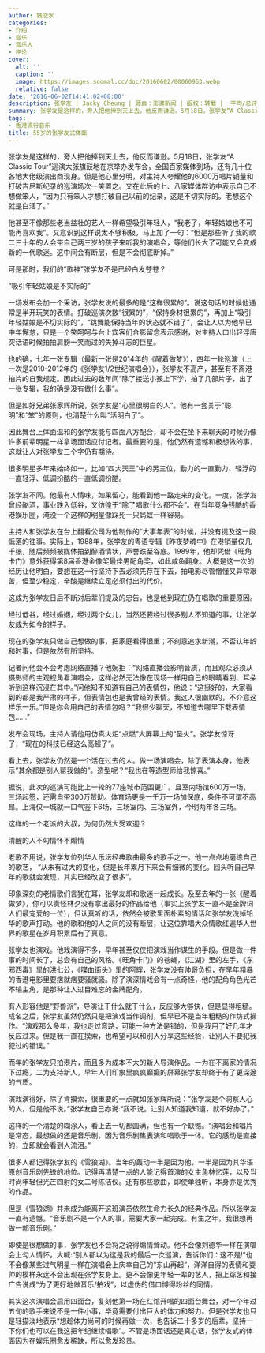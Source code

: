 ```yaml
---
author: 钱恋水
categories:
- 介绍
- 音乐
- 音乐人
- 评论
cover:
  alt: ''
  caption: ''
  image: https://images.soomal.cc/doc/20160602/00060953.webp
  relative: false
date: '2016-06-02T14:41:02+08:00'
description: 张学友 | Jacky Cheung | 源自：澎湃新闻 | 版权：转载 |  平均/总评分：10.00/130
summary: 张学友是这样的，旁人把他捧到天上去，他反而谦逊。5月18日，张学友“A Classic Tour”巡演大张旗鼓地在京举办发布会，全国百家媒体到场，还有几十位各地大佬级演出商现身。但是他心里分明，对主持人夸耀他的6000万唱片销量和打破吉尼斯纪录的巡演场次一笑置之……
tags:
- 香港流行音乐
title: 55岁的张学友式体面
---
```


张学友是这样的，旁人把他捧到天上去，他反而谦逊。5月18日，张学友“A Classic Tour”巡演大张旗鼓地在京举办发布会，全国百家媒体到场，还有几十位各地大佬级演出商现身。但是他心里分明，对主持人夸耀他的6000万唱片销量和打破吉尼斯纪录的巡演场次一笑置之。又在此后的七、八家媒体群访中表示自己不想做笨人，“因为只有笨人才想打破自己以前的纪录，这是不切实际的。老想这个就是白活了。”

他甚至不像那些老当益壮的艺人一样希望吸引年轻人，“我老了，年轻姑娘也不可能再喜欢我”。又意识到这样说太不够积极，马上加了一句：“但是那些听了我的歌二三十年的人会带自己两三岁的孩子来听我的演唱会，等他们长大了可能又会变成新的一代歌迷。这中间会有断层，但是不会彻底断掉。”

可是那时，我们的“歌神”张学友不是已经白发苍苍？

“吸引年轻姑娘是不实际的”

一场发布会加一个采访，张学友说的最多的是“这样很累的”。说这句话的时候他通常是半开玩笑的表情。打破巡演次数“很累的”，“保持身材很累的”，再加上“吸引年轻姑娘是不切实际的”，“跳舞能保持当年的状态就不错了”，会让人以为他早已中年懈怠，只是一个笑呵呵与台上宾客们合影留念表示感谢，对主持人口出轻浮唐突话语时候拍拍肩膀一笑而过的失掉斗志的巨星。

也的确，七年一张专辑（最新一张是2014年的《醒着做梦》），四年一轮巡演（上一次是2010-2012年的《张学友1/2世纪演唱会》），张学友不高产，甚至有不离港拍片的自我规定。因此过去的数年间“除了接送小孩上下学，拍了几部片子，出了一张专辑，我的确是没有做什么事”。

但是如好兄弟张家辉所说，张学友是“心里很明白的人”。他有一套关于“聪明”和“笨”的原则，也清楚什么叫“活明白了”。

因此舞台上体面温和的张学友能与四面八方配合，却不会在坐下来聊天的时候仍像许多前辈明星一样拿场面话应付记者。最重要的是，他仍然有遗憾和极想做的事，这就让人对张学友三个字仍有期待。

很多明星多年来始终如一，比如“四大天王”中的另三位，勤力的一直勤力、轻浮的一直轻浮、低调扮酷的一直低调扮酷。

张学友不同。他最有人情味，如果留心，能看到他一路走来的变化。一度，张学友曾经酗酒，事业跌入低谷，又彷徨于“除了唱歌什么都不会”。在当年竞争残酷的香港娱乐圈，淹没一个这样的明星像踩死一只蚂蚁一样容易。

主持人和张学友在台上翻看公司为他制作的“大事年表”的时候，并没有提及这一段低落的往事。实际上，1988年，张学友的粤语专辑《昨夜梦魂中》在港销量仅几千张，随后频频被媒体拍到醉酒情状，声誉跌至谷底。1989年，他却凭借《旺角卡门》意外获得第8届香港金像奖最佳男配角奖，如此咸鱼翻身。大概是这一次的经历让他明白，要想在这一行坚持下去必须先存在下去，拍电影尽管懵懂又异常艰苦，但至少稳定，辛酸是继续立足必须付出的代价。

这成为张学友日后不断对后辈们提及的忠告，也是他到现在仍在唱歌的重要原因。

经过低谷，经过婚姻，经过两个女儿，当然还要经过很多别人不知道的事，让张学友成为如今的样子。

现在的张学友只做自己想做的事，把家庭看得很重；不刻意追求新潮，不否认年龄和时事，但是依然有所坚持。

记者问他会不会考虑网络直播？他婉拒：“网络直播会影响音质，而且观众必须从摄影师的主观视角看演唱会，这样必然无法像在现场一样用自己的眼睛看到、耳朵听到这样沉浸在其中。”问他知不知道有自己的表情包，他说：“这挺好的，大家看到的都是我严肃的样子，但表情包也是我曾经的表情。我这人很幽默的，不介意这样乐一乐。”但是你会用自己的表情包吗？“我很少聊天，不知道去哪里下载表情包……”

发布会现场，主持人请他用仿真火炬“点燃”大屏幕上的“圣火”。张学友惊讶了，“现在的科技已经这么高超了”。

看上去，张学友仍然是一个活在过去的人。做一场演唱会，除了表演本身，他表示“其余都是别人帮我做的”。造型呢？“我也在等造型师给我惊喜。”

据说，此次的巡演可能比上一轮的77座城市范围更广。且室内场馆600万一场，三场起签，还需自带300万赞助。体育场更是一千万一场加保底，条件不可谓不高昂。上海仅一城就一口气签下6场，三场室内、三场室外，今明两年各三场。

这样的一个老派的大叔，为何仍然大受欢迎？

清醒的人不勾情怀不煽情

老歌不用说，张学友位列华人乐坛经典歌曲最多的歌手之一。他一点点地磨练自己的歌艺， “从未有过大的变化，但是长年累月下来会有细微的变化。回头听自己早年的歌就会发现，其实已经改变了很多”。

印象深刻的老情歌们言犹在耳，张学友却和歌迷一起成长。及至去年的一张《醒着做梦》，你可以责怪林夕没有拿出最好的作品给他（事实上张学友一直不是金牌词人们最宠爱的一位），但认真听的话，依然会被歌里面朴素的情话和张学友洗掉铅华的歌声打动。他的歌和他的人之间的没有断层，让这位靠唱大众情歌红遍华人世界的歌星在岁月积累后有了真意。

张学友也演戏。他戏演得不多，早年甚至仅仅把演戏当作谋生的手段。但是做一件事的时间长了，总会有自己的风格。《旺角卡门》的苍蝇，《江湖》里的左手，《东邪西毒》里的洪七公，《喋血街头》里的阿辉，张学友没有帅哥负担，在早年粗暴的香港电影里要痞就痞要骚就骚。除了演深情戏会有一点奇怪，他的配角角色光芒不输主角，是那种让人过目难忘的金牌配角。

有人形容他是“野兽派”，导演让干什么就干什么，反应够大够快，但是显得粗糙。成名之后，张学友虽然仍然只是把演戏当作调剂，但早已不是当年粗糙的作坊式操作。“演戏那么多年，我也走过弯路，可能一种方法是错的，但是我用了好几年才反应过来。但是我一直在摸索，也希望可以和别人分享这些经验，让别人不要犯我犯过的错误。”

而年的张学友只拍港片，而且多为成本不大的新人导演作品。一为在不离家的情况下过瘾，二为支持新人，早年人们印象里疯疯癫癫的屏幕张学友却终于有了更深邃的气质。

演戏演得好，除了肯摸索，很重要的一点就如张家辉所说：“张学友是个洞察人心的人，但是他不说。”张学友自己亦说:“我不说。让别人知道我知道，就不好办了。”

这样的一个清楚的糊涂人，看上去一切都圆满，但也有一个缺憾。“演唱会和唱片是常态，最想做的还是音乐剧，因为音乐剧集表演和唱歌于一体。它的感动是直接的，立即就会看到人流泪。”

很多人都记得张学友的《雪狼湖》。当年的轰动一半是因为他，一半是因为其华语原创音乐剧先锋的地位。记得再清楚一点的人能记得首演的女主角林忆莲，以及当时尚年轻但光芒四射的女二号陈洁仪。还有那些歌曲，即使单独听，本身亦是优秀的作品。

但是《雪狼湖》并未成为能离开这班演员依然生命力长久的经典作品。所以张学友一直有遗憾。“音乐剧不是一个人的事，需要大家一起完成。有生之年，我很想再做一部音乐剧。”

即使是很想做的事，张学友也不会将之说得煽情耸动。他不会像刘德华一样在演唱会上勾人情怀，大喊:“别人都以为这是我的最后一次巡演，告诉你们：这不是!”也不会像某些过气明星一样在演唱会上庆幸自己的“东山再起”，洋洋自得的表情和耍帅的模样永远不会出现在张学友身上。更不会像更年轻一辈的艺人，把上综艺和接广告说成“为了更好地做音乐/拍戏”，以虚伪的借口博得粉丝的同情。

其实这次演唱会启用四面台，复刻他第一场在红馆开唱的四面台舞台，对一个年过五旬的歌手来说不是一件小事，毕竟需要付出巨大的体力和努力。但是张学友也只是轻描淡地表示“想趁体力尚可的时候再做一次，也告诉二十多岁的后辈，坚持一下你们也可以在我这把年纪继续唱歌”。不管是场面话还是真心话，张学友式的体面因为在娱乐圈愈发稀缺，所以愈发珍贵。